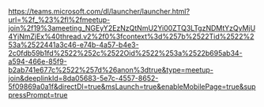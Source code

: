 https://teams.microsoft.com/dl/launcher/launcher.html?url=%2f_%23%2fl%2fmeetup-join%2f19%3ameeting_NGEyY2EzNzQtNmU2Yi00ZTQ3LTgzNDMtYzQyMjU4YjNmZjEx%40thread.v2%2f0%3fcontext%3d%257b%2522Tid%2522%253a%2522441a3c46-e74b-4a57-b4e3-2c0fdb59b1fd%2522%252c%2522Oid%2522%253a%2522b695ab34-a594-466e-85f9-b2ab741e677c%2522%257d%26anon%3dtrue&type=meetup-join&deeplinkId=8da05683-5e7c-4557-8652-5f09869a0a1f&directDl=true&msLaunch=true&enableMobilePage=true&suppressPrompt=true
